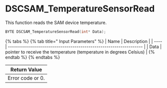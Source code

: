 # DSCSAM\_TemperatureSensorRead

This function reads the SAM device temperature.

```c
BYTE DSCSAM_TemperatureSensorRead(int* Data);
```

{% tabs %}
{% tab title=" Input Parameters" %}
| Name | Description                                                         |
| ---- | ------------------------------------------------------------------- |
| Data | pointer to receive the temperature (temperature in degrees Celsius) |
{% endtab %}
{% endtabs %}

| Return Value     |
| ---------------- |
| Error code or 0. |
